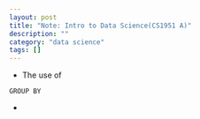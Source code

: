 ```yaml
---
layout: post
title: "Note: Intro to Data Science(CS1951 A)"
description: ""
category: "data science"
tags: []
---
```


- The use of 
```
GROUP BY
```
- 
